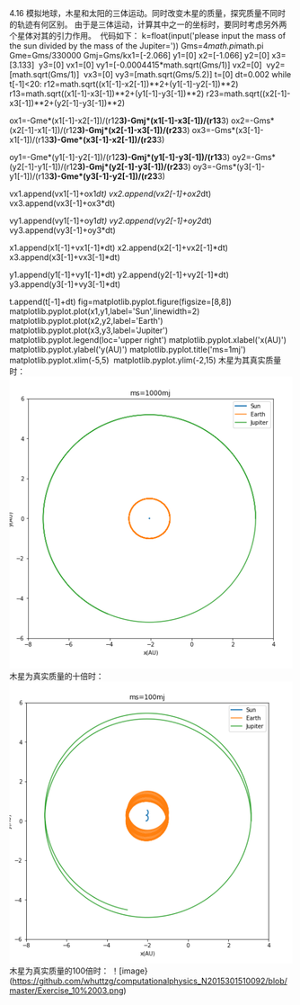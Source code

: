 4.16
模拟地球，木星和太阳的三体运动。同时改变木星的质量，探究质量不同时的轨迹有何区别。
由于是三体运动，计算其中之一的坐标时，要同时考虑另外两个星体对其的引力作用。 
代码如下：
k=float(input('please input the mass of the sun divided by the mass of the Jupiter='))
Gms=4*math.pi*math.pi
Gme=Gms/330000
Gmj=Gms/kx1=[-2.066]
y1=[0]
x2=[-1.066]
y2=[0]
x3=[3.133] 
y3=[0]
vx1=[0]
vy1=[-0.0004415*math.sqrt(Gms/1)]
vx2=[0] 
vy2=[math.sqrt(Gms/1)] 
vx3=[0]
vy3=[math.sqrt(Gms/5.2)]
t=[0]
dt=0.002
while t[-1]<20:
r12=math.sqrt((x1[-1]-x2[-1])**2+(y1[-1]-y2[-1])**2)
r13=math.sqrt((x1[-1]-x3[-1])**2+(y1[-1]-y3[-1])**2)
r23=math.sqrt((x2[-1]-x3[-1])**2+(y2[-1]-y3[-1])**2)

ox1=-Gme*(x1[-1]-x2[-1])/(r12**3)-Gmj*(x1[-1]-x3[-1])/(r13**3)
ox2=-Gms*(x2[-1]-x1[-1])/(r12**3)-Gmj*(x2[-1]-x3[-1])/(r23**3)
ox3=-Gms*(x3[-1]-x1[-1])/(r13**3)-Gme*(x3[-1]-x2[-1])/(r23**3)

oy1=-Gme*(y1[-1]-y2[-1])/(r12**3)-Gmj*(y1[-1]-y3[-1])/(r13**3)
oy2=-Gms*(y2[-1]-y1[-1])/(r12**3)-Gmj*(y2[-1]-y3[-1])/(r23**3)
oy3=-Gms*(y3[-1]-y1[-1])/(r13**3)-Gme*(y3[-1]-y2[-1])/(r23**3)

vx1.append(vx1[-1]+ox1*dt)
vx2.append(vx2[-1]+ox2*dt)
vx3.append(vx3[-1]+ox3*dt)

vy1.append(vy1[-1]+oy1*dt)
vy2.append(vy2[-1]+oy2*dt)
vy3.append(vy3[-1]+oy3*dt)

x1.append(x1[-1]+vx1[-1]*dt)
x2.append(x2[-1]+vx2[-1]*dt)
x3.append(x3[-1]+vx3[-1]*dt)

y1.append(y1[-1]+vy1[-1]*dt)
y2.append(y2[-1]+vy2[-1]*dt)
y3.append(y3[-1]+vy3[-1]*dt)

t.append(t[-1]+dt)
fig=matplotlib.pyplot.figure(figsize=[8,8])
matplotlib.pyplot.plot(x1,y1,label='Sun',linewidth=2)
matplotlib.pyplot.plot(x2,y2,label='Earth') 
matplotlib.pyplot.plot(x3,y3,label='Jupiter') 
matplotlib.pyplot.legend(loc='upper right')
matplotlib.pyplot.xlabel('x(AU)')
matplotlib.pyplot.ylabel('y(AU)')
matplotlib.pyplot.title('ms=1mj')
matplotlib.pyplot.xlim(-5,5) 
matplotlib.pyplot.ylim(-2,15)
木星为其真实质量时：
![image](https://github.com/whuttzg/computationalphysics_N2015301510092/blob/master/Exercise_10%2001.png)
木星为真实质量的十倍时：
![image](https://github.com/whuttzg/computationalphysics_N2015301510092/blob/master/Exercise_10%2002.png)
木星为真实质量的100倍时：
！[image}(https://github.com/whuttzg/computationalphysics_N2015301510092/blob/master/Exercise_10%2003.png)
